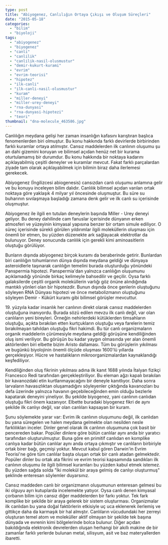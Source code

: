 ```yaml
---
type: post
title: "Abiyogenez, Canlılığın Ortaya Çıkışı ve Oluşum Süreçleri"
date: "2015-05-18"
categories: 
  - "bilim"
  - "biyoloji"
tags: 
  - "abiyogenez"
  - "biyogenez"
  - "canli"
  - "canlilik"
  - "canlilik-nasil-olusmustur"
  - "demir-kukurt-kurami"
  - "evrim"
  - "evrim-teorisi"
  - "hipotez"
  - "ilk-canli"
  - "ilk-canli-nasil-olusmustur"
  - "kuram"
  - "miller-deneyi"
  - "miller-urey-deneyi"
  - "rna-dunyasi"
  - "rna-dunyasi-hipotezi"
  - "teori"
thumbnail: "dna-molecule_463586.jpg"
---
```


Canlılığın meydana gelişi her zaman insanlığın kafasını karıştıran başlıca fenomenlerden biri olmuştur. Bu konu hakkında farklı devirlerde birbirinden farklı kuramlar ortaya atılmıştır. Cansız maddelerden ilk canlının oluşumu şu an dahi gizemini koruyan ve bilimsel açıdan henüz net bir kurama oturtulamamış bir durumdur. Bu konu hakkında bir noktaya kadarını açıklayabilmiş çeşitli deneyler ve kuramlar mevcut. Fakat farklı parçalardan ziyade tam olarak açıklayabilmek için bilimin biraz daha ilerlemesi gerekecek.

Abiyogenez (İngilizcesi abiogenesis) cansızdan canlı oluşumu anlamına gelir ve bu konuyu inceleyen bilim dalıdır. Canlılık bilimsel açıdan varılan ortak noktaya göre yaklaşık 4 milyar yıl öncesinde oluşmuştur. Bu süre su buharının sıvılaşmaya başladığı zamana denk gelir ve ilk canlı su içerisinde oluşmuştur.

Abiyogenez ile ilgili en tutulan deneylerin başında Miller - Urey deneyi geliyor. Bu deney dahilinde cam fanuslar içerisinde dünyanın erken atmosferi ve yüzeyinin kimyasal yapısına benzer bir ortam simule ediliyor. O süreç içerisinde sürekli görülen yıldırımlar ilgili moleküllerin oluşması için önemli bir etmen, bu yüzden düzenekte ark sağlayacak elektrotlar da bulunuyor. Deney sonucunda canlılık için gerekli kimi aminoasitlerin oluştuğu görülüyor.

Bunların dışında abiyogenez birçok kuramı da beraberinde getirir. Bunlardan biri canlılığın tohumlarının dünya dışında meydana geldiği ve dünyaya asteroidlerle taşınarak canlılığın temelini burada oluşturduğu yönündeki Panspermia hipotezi. Panspermia'dan yalnızca canlılığın oluşumunu açıklamadığı yönünde birkaç kelimeyle bahsedilir ve geçilir. Oysa farklı galaksilerde çeşitli organik moleküllerin varlığı göz önüne alındığında mantıklı yönleri olan bir hipotezdir. Bunun dışında önce genlerin oluştuğunu söyleyen RNA Dünyası hipotezi ve önce metabolizmanın oluştuğunu söyleyen Demir - Kükürt kuramı gibi bilimsel görüşler mevcuttur.

19\. yüzyıla kadar insanlık her canlının direkt olarak cansız maddelerden oluştuğuna inanıyordu. Burada sözü edilen mevzu ilk canlı değil, var olan canlıların yeni bireyleri. Örneğin nehirlerdeki kütüklerden timsahların oluştuğu, açıkta bırakılan etten kurtçukların oluştuğu veya farelerin temiz bırakılmayan tahıldan oluştuğu fikri hakimdi. Bu tür canlı organizmaların organik maddelerin çürümesiyle meydana geldiği görüşüne kendiliğinden oluş ismi veriliyor. Bu görüşün bu kadar yaygın olmasında yer alan önemli aktörlerden biri elbette bizim Aristo dallaması. Tüm bu görüşlerin yıkılması ve bugünkü biyolojinin önemli ölçüde oluşması 1600'lü yıllarda gerçekleşiyor. Hücre ve hastalıkların mikroorganizmalardan kaynaklandığı keşfediliyor.

Kendiliğinden oluş fikrinin yıkılması adına ilk kanıt 1688 yılında İtalyan fizikçi Francesco Redi tarafından gerçekleştiriliyor. Bu eleman ağzı kapalı bırakılan bir kavanozdaki etin kurtlanmayacağını bir deneyle kanıtlıyor. Daha sonra larvaların havasızlıktan oluşamadığını söyleyenler çıktığında kavanozları bu defa üzerinde yalnızca havanın geçebileceğinden emin olduğu bezlerle kapatarak deneyini yineliyor. Bu şekilde biyogenez, yani canlının canlıdan oluştuğu fikri önem kazanıyor. Elbette buradaki biyogenez fikri de aynı şekilde ilk canlıyı değil, var olan canlıları kapsayan bir kuram.

Şunu söylemekte yarar var: Evrim ilk canlının oluşumunu değil, ilk canlıdan bu yana süregelen ve halen meydana gelmekte olan nesilden nesle farklılıkları inceler. Dinler genel olarak ilk canlının oluşumuna çok basit bir pencereden bakar. Popüler dinlere göre bütün canlılar aynı anda bir yaratıcı tarafından oluşturulmuştur. Buna göre en primitif canlıdan en komplike canlıya kadar bütün canlılar aynı anda ortaya çıkmıştır ve canlıların birbiriyle ortak birer bağı, geçmişi yoktur. Mevcut kabul gören Darwin'in Evrim Teorisi'ne göre tüm canlılar başta oluşan ortak bir canlı atadan gelmektedir. Popüler dinler bu ortak ata fikrini ve evrim teorisi kapsamında sandıkları ilk canlının oluşumu ile ilgili bilimsel kuramları bu yüzden kabul etmek istemez. Bu yüzden sağda solda "İki molekül bir araya gelmiş de canlıyı oluşturmuş" şeklinde enteresan söylemler duyarsınız.

Cansız maddeden canlı bir organizmanın oluşumunun enteresan gelmesi bu iki olguyu ayrı kutuplarda incelemekte yatıyor. Oysa canlı denen kimyasal çorbanın bilim için cansız diğer maddelerden bir farkı yoktur. Tek fark komplike bir şekilde bir araya gelerek bir sistem oluşturması. Organizmalar ilk canlıdan bu yana doğal faktörlerin etkisiyle uç uca eklenerek ilerlemiş ve gittikçe daha da karmaşık bir hal almıştır. Canlıların vücudundaki her zerreyi oluşturan temel atom ve moleküller aktif olmayan bir şekilde tek başına dünyada ve evrenin kimi bölgelerinde bolca bulunur. Diğer açıdan bakıldığında elektronik devrelerden oluşan herhangi bir akıllı makine de bir zamanlar farklı yerlerde bulunan metal, silisyum, asit ve baz materyallerden ibaretti.
